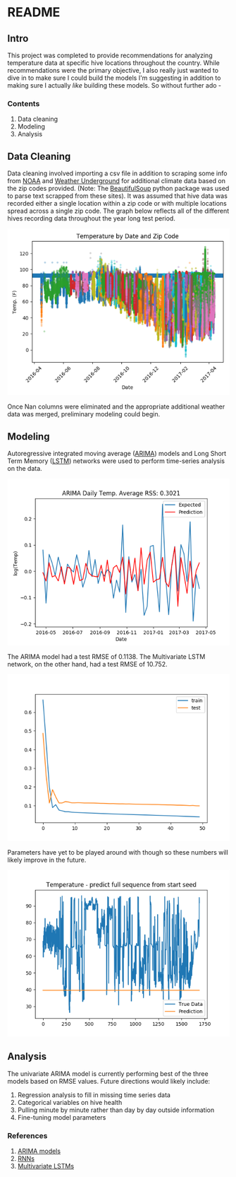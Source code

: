 # README
## Intro ##
This project was completed to provide recommendations for analyzing temperature data at specific hive locations throughout the country.
While recommendations were the primary objective, I also really just wanted to dive in to make sure I could build the models I'm suggesting in addition to making sure I actually *like* building these models. So without further ado - 

### Contents ###
1. Data cleaning
2. Modeling
3. Analysis


## Data Cleaning ##
Data cleaning involved importing a csv file in addition to scraping some info from [NOAA](https://www.ncdc.noaa.gov/cdo-web/webservices/v2#datasets) and [Weather Underground](https://www.wunderground.com/history/) for additional climate data based on the zip codes provided. (Note: The [BeautifulSoup](https://www.crummy.com/software/BeautifulSoup/) python package was used to parse text scrapped
from these sites).
It was assumed that hive data was recorded either a single location within a zip code or with multiple locations spread across a single zip code. The graph below reflects all of the different hives recording data throughout the year long test period.

![Hive Data by Zip](/img/Hive_Data_by_Zip.png)

Once Nan columns were eliminated and the appropriate additional weather data was merged, preliminary modeling could begin.

## Modeling ##
Autoregressive integrated moving average ([ARIMA](https://en.wikipedia.org/wiki/Autoregressive_integrated_moving_average)) models and Long Short Term Memory ([LSTM](https://en.wikipedia.org/wiki/Long_short-term_memory)) networks were used to perform time-series analysis on the data.

![ARIMA](/img/ARIMA_RSS.png)

The ARIMA model had a test RMSE of 0.1138. The Multivariate LSTM network, on the other hand, had a test RMSE of 10.752.

![LSTM Multivariate](/img/LSTM.png)

Parameters have yet to be played around with though so these numbers will likely improve in the future.

![LSTM Univariate](/img/LSTM_univariate.png)

## Analysis ##
The univariate ARIMA model is currently performing best of the three models based on RMSE values. Future directions would likely include:
1. Regression analysis to fill in missing time series data
2. Categorical variables on hive health
3. Pulling minute by minute rather than day by day outside information
4. Fine-tuning model parameters

### References ###
1. [ARIMA models]( https://datascience.ibm.com/exchange/public/entry/view/815137c868b916821dec777bdc23013c
)
2. [RNNs](https://github.com/GalvanizeOpenSource/Recurrent_Neural_Net_Meetup/blob/master/RNN_Meetup_Presentation.pdf)
3. [Multivariate LSTMs](https://machinelearningmastery.com/multivariate-time-series-forecasting-lstms-keras/)
